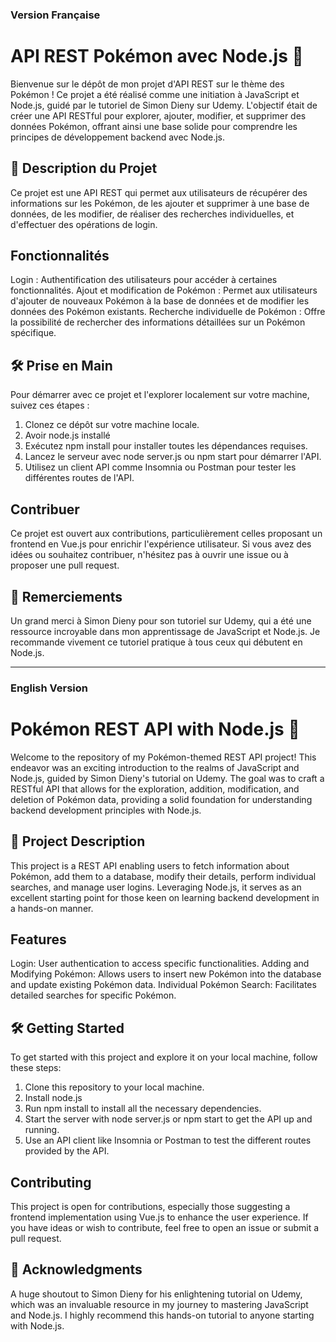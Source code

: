 ### Version Française  

# API REST Pokémon avec Node.js 🚀  

Bienvenue sur le dépôt de mon projet d'API REST sur le thème des Pokémon ! Ce projet a été réalisé comme une initiation à JavaScript et Node.js, guidé par le tutoriel de Simon Dieny sur Udemy. L'objectif était de créer une API RESTful pour explorer, ajouter, modifier, et supprimer des données Pokémon, offrant ainsi une base solide pour comprendre les principes de développement backend avec Node.js.  


## 📖 Description du Projet  

Ce projet est une API REST qui permet aux utilisateurs de récupérer des informations sur les Pokémon, de les ajouter et supprimer à une base de données, de les modifier, de réaliser des recherches individuelles, et d'effectuer des opérations de login. 


## Fonctionnalités  

Login : Authentification des utilisateurs pour accéder à certaines fonctionnalités.
Ajout et modification de Pokémon : Permet aux utilisateurs d'ajouter de nouveaux Pokémon à la base de données et de modifier les données des Pokémon existants.
Recherche individuelle de Pokémon : Offre la possibilité de rechercher des informations détaillées sur un Pokémon spécifique.  


## 🛠 Prise en Main
Pour démarrer avec ce projet et l'explorer localement sur votre machine, suivez ces étapes :

1. Clonez ce dépôt sur votre machine locale.
2. Avoir node.js installé
3. Exécutez npm install pour installer toutes les dépendances requises.
4. Lancez le serveur avec node server.js ou npm start pour démarrer l'API.
5. Utilisez un client API comme Insomnia ou Postman pour tester les différentes routes de l'API.



## Contribuer  

Ce projet est ouvert aux contributions, particulièrement celles proposant un frontend en Vue.js pour enrichir l'expérience utilisateur. Si vous avez des idées ou souhaitez contribuer, n'hésitez pas à ouvrir une issue ou à proposer une pull request.



## 🌟 Remerciements  

Un grand merci à Simon Dieny pour son tutoriel sur Udemy, qui a été une ressource incroyable dans mon apprentissage de JavaScript et Node.js. Je recommande vivement ce tutoriel pratique à tous ceux qui débutent en Node.js.

______________________________________________________________________________________________________________________________________________________________________________________________________________________________________________________________________________________________________

### English Version   

# Pokémon REST API with Node.js 🚀

Welcome to the repository of my Pokémon-themed REST API project! This endeavor was an exciting introduction to the realms of JavaScript and Node.js, guided by Simon Dieny's tutorial on Udemy. The goal was to craft a RESTful API that allows for the exploration, addition, modification, and deletion of Pokémon data, providing a solid foundation for understanding backend development principles with Node.js.


## 📘 Project Description

This project is a REST API enabling users to fetch information about Pokémon, add them to a database, modify their details, perform individual searches, and manage user logins. Leveraging Node.js, it serves as an excellent starting point for those keen on learning backend development in a hands-on manner.  


## Features  

Login: User authentication to access specific functionalities.
Adding and Modifying Pokémon: Allows users to insert new Pokémon into the database and update existing Pokémon data.
Individual Pokémon Search: Facilitates detailed searches for specific Pokémon.


## 🛠 Getting Started  

To get started with this project and explore it on your local machine, follow these steps:

1. Clone this repository to your local machine.
2. Install node.js
3. Run npm install to install all the necessary dependencies.
4. Start the server with node server.js or npm start to get the API up and running.
5. Use an API client like Insomnia or Postman to test the different routes provided by the API.

   
## Contributing

This project is open for contributions, especially those suggesting a frontend implementation using Vue.js to enhance the user experience. If you have ideas or wish to contribute, feel free to open an issue or submit a pull request.  


## 🌟 Acknowledgments  

A huge shoutout to Simon Dieny for his enlightening tutorial on Udemy, which was an invaluable resource in my journey to mastering JavaScript and Node.js. I highly recommend this hands-on tutorial to anyone starting with Node.js.

